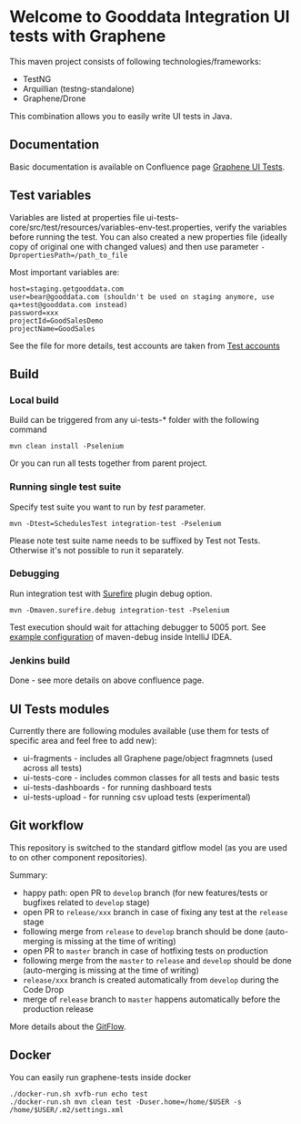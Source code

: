 # Welcome to Gooddata Integration UI tests with Graphene

This maven project consists of following technologies/frameworks:
 - TestNG
 - Arquillian (testng-standalone)
 - Graphene/Drone

This combination allows you to easily write UI tests in Java.

## Documentation
Basic documentation is available on Confluence page [Graphene UI Tests](https://confluence.intgdc.com/display/plat/Graphene+UI+Tests).

## Test variables
Variables are listed at properties file ui-tests-core/src/test/resources/variables-env-test.properties, verify the variables before running the test.
You can also created a new properties file (ideally copy of original one with changed values) and then use parameter ```-DpropertiesPath=/path_to_file```

Most important variables are:
```
host=staging.getgooddata.com
user=bear@gooddata.com (shouldn't be used on staging anymore, use qa+test@gooddata.com instead)
password=xxx
projectId=GoodSalesDemo
projectName=GoodSales
```
See the file for more details, test accounts are taken from [Test accounts](https://confluence.intgdc.com/display/plat/Test+Accounts)

## Build
### Local build
Build can be triggered from any ui-tests-* folder with the following command
```
mvn clean install -Pselenium
```
Or you can run all tests together from parent project.

### Running single test suite
Specify test suite you want to run by _test_ parameter.
```
mvn -Dtest=SchedulesTest integration-test -Pselenium
```
Please note test suite name needs to be suffixed by Test not Tests. Otherwise it's not possible to run it separately.

### Debugging
Run integration test with [Surefire](http://maven.apache.org/surefire/maven-surefire-plugin/) plugin debug option.
```
mvn -Dmaven.surefire.debug integration-test -Pselenium
```
Test execution should wait for attaching debugger to 5005 port. See [example configuration](https://www.dropbox.com/s/v0h86cwkrf6j4n4/maven-debugger.png?dl=0) of maven-debug inside IntelliJ IDEA.

### Jenkins build
Done - see more details on above confluence page.

## UI Tests modules
Currently there are following modules available (use them for tests of specific area and feel free to add new):
 * ui-fragments - includes all Graphene page/object fragmnets (used across all tests)
 * ui-tests-core - includes common classes for all tests and basic tests
 * ui-tests-dashboards - for running dashboard tests
 * ui-tests-upload - for running csv upload tests (experimental)

## Git workflow
This repository is switched to the standard gitflow model (as you are used to on other component repositories).

Summary:
 * happy path: open PR to `develop` branch (for new features/tests or bugfixes related to `develop` stage)
 * open PR to `release/xxx` branch in case of fixing any test at the `release` stage
  * following merge from `release` to `develop` branch should be done (auto-merging is missing at the time of writing)
 * open PR to `master` branch in case of hotfixing tests on production
  * following merge from the `master` to `release` and `develop` should be done (auto-merging is missing at the time of writing)
 * `release/xxx` branch is created automatically from `develop` during the Code Drop
 * merge of `release` branch to `master` happens automatically before the production release

More details about the [GitFlow](https://confluence.intgdc.com/display/plat/Gitflow).

## Docker
You can easily run graphene-tests inside docker

	./docker-run.sh xvfb-run echo test
	./docker-run.sh mvn clean test -Duser.home=/home/$USER -s /home/$USER/.m2/settings.xml
